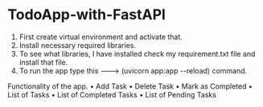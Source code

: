 # TodoApp-with-FastAPI

1. First create virtual environment and activate that.
2. Install necessary required libraries.
3. To see what libraries, I have installed check my requirement.txt file and install that file.
4. To run the app type this ---> (uvicorn app:app --reload) command.

Functionality of the app.
• Add Task
• Delete Task
• Mark as Completed
• List of Tasks
• List of Completed Tasks
• List of Pending Tasks
